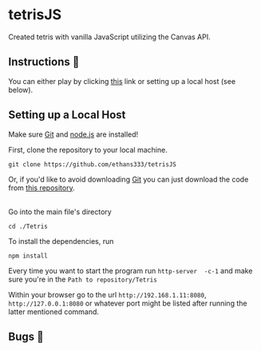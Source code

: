 # tetrisJS
Created tetris with vanilla JavaScript utilizing the Canvas API.

## Instructions :memo:
You can either play by clicking [this]() link or setting up a local host (see below).

## Setting up a Local Host
Make sure [Git](https://git-scm.com/) and [node.js](https://nodejs.org/en/download/) are installed!

First, clone the repository to your local machine.

```
git clone https://github.com/ethans333/tetrisJS
```

Or, if you'd like to avoid downloading [Git](https://git-scm.com/) you can just download the code from [this repository](https://github.com/ethans333/tetrisJS).<br><br>

Go into the main file's directory
```
cd ./Tetris
```

To install the dependencies, run

```
npm install
```

Every time you want to start the program run ```http-server  -c-1``` and make sure you're in the ```Path to repository/Tetris```

Within your browser go to the url ```http://192.168.1.11:8080```, ```http://127.0.0.1:8080``` or whatever port might be listed after running the latter mentioned command.

## Bugs :bug:
